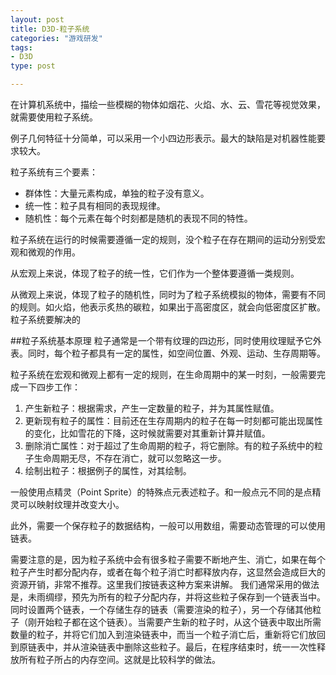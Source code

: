 ```yaml
---
layout: post
title: D3D-粒子系统
categories: "游戏研发"
tags: 
- D3D
type: post

---
```


在计算机系统中，描绘一些模糊的物体如烟花、火焰、水、云、雪花等视觉效果，就需要使用粒子系统。

例子几何特征十分简单，可以采用一个小四边形表示。最大的缺陷是对机器性能要求较大。

粒子系统有三个要素：
- 群体性：大量元素构成，单独的粒子没有意义。
- 统一性：粒子具有相同的表现规律。
- 随机性：每个元素在每个时刻都是随机的表现不同的特性。

粒子系统在运行的时候需要遵循一定的规则，没个粒子在存在期间的运动分别受宏观和微观的作用。

从宏观上来说，体现了粒子的统一性，它们作为一个整体要遵循一类规则。

从微观上来说，体现了粒子的随机性，同时为了粒子系统模拟的物体，需要有不同的规则。如火焰，他表示炙热的碳粒，如果出于高密度区，就会向低密度区扩散。
粒子系统要解决的

##粒子系统基本原理
粒子通常是一个带有纹理的四边形，同时使用纹理赋予它外表。同时，每个粒子都具有一定的属性，如空间位置、外观、运动、生存周期等。

粒子系统在宏观和微观上都有一定的规则，在生命周期中的某一时刻，一般需要完成一下四步工作：

1. 产生新粒子：根据需求，产生一定数量的粒子，并为其属性赋值。
2. 更新现有粒子的属性：目前还在生存周期内的粒子在每一时刻都可能出现属性的变化，比如雪花的下降，这时候就需要对其重新计算并赋值。
3. 删除消亡属性：对于超过了生命周期的粒子，将它删除。有的粒子系统中的粒子生命周期无尽，不存在消亡，就可以忽略这一步。
4. 绘制出粒子：根据例子的属性，对其绘制。

一般使用点精灵（Point Sprite）的特殊点元表述粒子。和一般点元不同的是点精灵可以映射纹理并改变大小。

此外，需要一个保存粒子的数据结构，一般可以用数组，需要动态管理的可以使用链表。

需要注意的是，因为粒子系统中会有很多粒子需要不断地产生、消亡，如果在每个粒子产生时都分配内存，或者在每个粒子消亡时都释放内存，这显然会造成巨大的资源开销，非常不推荐。这里我们按链表这种方案来讲解。
我们通常采用的做法是，未雨绸缪，预先为所有的粒子分配内存，并将这些粒子保存到一个链表当中。同时设置两个链表，一个存储生存的链表（需要渲染的粒子），另一个存储其他粒子（刚开始粒子都在这个链表）。当需要产生新的粒子时，从这个链表中取出所需数量的粒子，并将它们加入到渲染链表中，而当一个粒子消亡后，重新将它们放回到原链表中，并从渲染链表中删除这些粒子。最后，在程序结束时，统一一次性释放所有粒子所占的内存空间。这就是比较科学的做法。




















